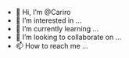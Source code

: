- 👋 Hi, I’m @Cariro
- 👀 I’m interested in ...
- 🌱 I’m currently learning ...
- 💞️ I’m looking to collaborate on ...
- 📫 How to reach me ...

<!---
Cariro/Cariro is a ✨ special ✨ repository because its `README.md` (this file) appears on your GitHub profile.
You can click the Preview link to take a look at your changes.
--->
